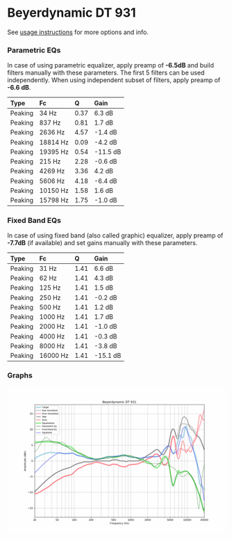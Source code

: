 # Beyerdynamic DT 931
See [usage instructions](https://github.com/jaakkopasanen/AutoEq#usage) for more options and info.

### Parametric EQs
In case of using parametric equalizer, apply preamp of **-6.5dB** and build filters manually
with these parameters. The first 5 filters can be used independently.
When using independent subset of filters, apply preamp of **-6.6 dB**.

| Type    | Fc       |    Q | Gain     |
|:--------|:---------|:-----|:---------|
| Peaking | 34 Hz    | 0.37 | 6.3 dB   |
| Peaking | 837 Hz   | 0.81 | 1.7 dB   |
| Peaking | 2636 Hz  | 4.57 | -1.4 dB  |
| Peaking | 18814 Hz | 0.09 | -4.2 dB  |
| Peaking | 19395 Hz | 0.54 | -11.5 dB |
| Peaking | 215 Hz   | 2.28 | -0.6 dB  |
| Peaking | 4269 Hz  | 3.36 | 4.2 dB   |
| Peaking | 5606 Hz  | 4.18 | -6.4 dB  |
| Peaking | 10150 Hz | 1.58 | 1.6 dB   |
| Peaking | 15798 Hz | 1.75 | -1.0 dB  |

### Fixed Band EQs
In case of using fixed band (also called graphic) equalizer, apply preamp of **-7.7dB**
(if available) and set gains manually with these parameters.

| Type    | Fc       |    Q | Gain     |
|:--------|:---------|:-----|:---------|
| Peaking | 31 Hz    | 1.41 | 6.6 dB   |
| Peaking | 62 Hz    | 1.41 | 4.3 dB   |
| Peaking | 125 Hz   | 1.41 | 1.5 dB   |
| Peaking | 250 Hz   | 1.41 | -0.2 dB  |
| Peaking | 500 Hz   | 1.41 | 1.2 dB   |
| Peaking | 1000 Hz  | 1.41 | 1.7 dB   |
| Peaking | 2000 Hz  | 1.41 | -1.0 dB  |
| Peaking | 4000 Hz  | 1.41 | -0.3 dB  |
| Peaking | 8000 Hz  | 1.41 | -3.8 dB  |
| Peaking | 16000 Hz | 1.41 | -15.1 dB |

### Graphs
![](./Beyerdynamic%20DT%20931.png)